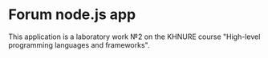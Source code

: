 # Forum node.js app
This application is a laboratory work №2 on the KHNURE course "High-level programming languages and frameworks".
